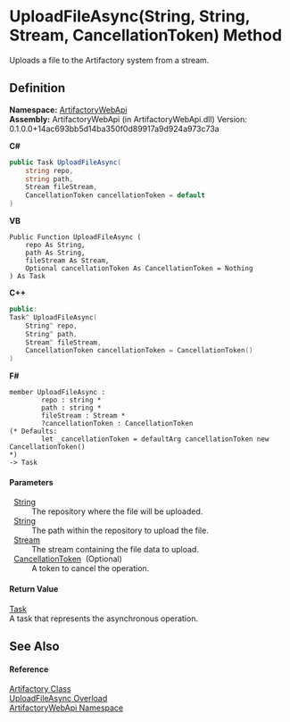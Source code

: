 # UploadFileAsync(String, String, Stream, CancellationToken) Method


Uploads a file to the Artifactory system from a stream.



## Definition
**Namespace:** <a href="75b20af6-7197-02a5-e38f-f7b15eac4732">ArtifactoryWebApi</a>  
**Assembly:** ArtifactoryWebApi (in ArtifactoryWebApi.dll) Version: 0.1.0.0+14ac693bb5d14ba350f0d89917a9d924a973c73a

**C#**
``` C#
public Task UploadFileAsync(
	string repo,
	string path,
	Stream fileStream,
	CancellationToken cancellationToken = default
)
```
**VB**
``` VB
Public Function UploadFileAsync ( 
	repo As String,
	path As String,
	fileStream As Stream,
	Optional cancellationToken As CancellationToken = Nothing
) As Task
```
**C++**
``` C++
public:
Task^ UploadFileAsync(
	String^ repo, 
	String^ path, 
	Stream^ fileStream, 
	CancellationToken cancellationToken = CancellationToken()
)
```
**F#**
``` F#
member UploadFileAsync : 
        repo : string * 
        path : string * 
        fileStream : Stream * 
        ?cancellationToken : CancellationToken 
(* Defaults:
        let _cancellationToken = defaultArg cancellationToken new CancellationToken()
*)
-> Task 
```



#### Parameters
<dl><dt>  <a href="https://learn.microsoft.com/dotnet/api/system.string" target="_blank" rel="noopener noreferrer">String</a></dt><dd>The repository where the file will be uploaded.</dd><dt>  <a href="https://learn.microsoft.com/dotnet/api/system.string" target="_blank" rel="noopener noreferrer">String</a></dt><dd>The path within the repository to upload the file.</dd><dt>  <a href="https://learn.microsoft.com/dotnet/api/system.io.stream" target="_blank" rel="noopener noreferrer">Stream</a></dt><dd>The stream containing the file data to upload.</dd><dt>  <a href="https://learn.microsoft.com/dotnet/api/system.threading.cancellationtoken" target="_blank" rel="noopener noreferrer">CancellationToken</a>  (Optional)</dt><dd>A token to cancel the operation.</dd></dl>

#### Return Value
<a href="https://learn.microsoft.com/dotnet/api/system.threading.tasks.task" target="_blank" rel="noopener noreferrer">Task</a>  
A task that represents the asynchronous operation.

## See Also


#### Reference
<a href="214800f8-17f4-d8c7-736d-e57a039a6686">Artifactory Class</a>  
<a href="fae203ed-9b9a-f46c-0ba6-5889c73f2e54">UploadFileAsync Overload</a>  
<a href="75b20af6-7197-02a5-e38f-f7b15eac4732">ArtifactoryWebApi Namespace</a>  
